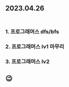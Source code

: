 ## 2023.04.26<br/><br/>




### 1. 프로그래머스 dfs/bfs
### 2. 프로그래머스 lv1 마무리
### 3. 프로그래머스 lv2 








## 😉